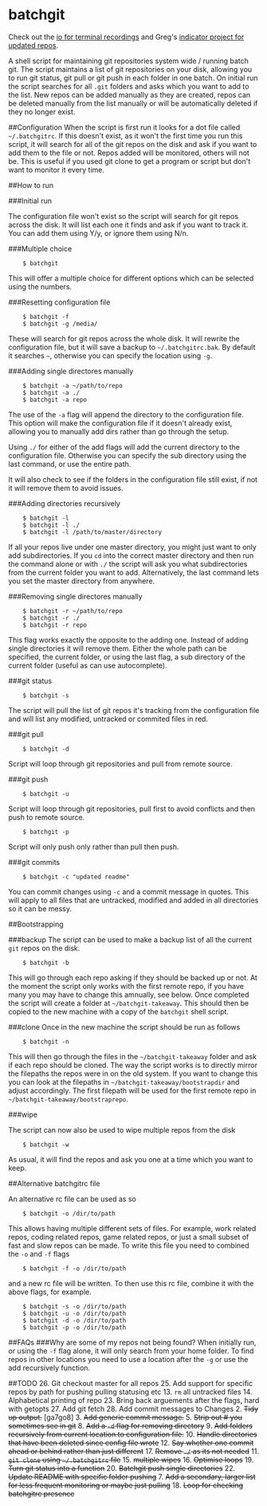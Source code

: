 batchgit
========

Check out the [io for terminal recordings](http://maxhebditch.github.io/batchgit/) and Greg's [indicator project for updated repos](https://github.com/ga7g08/GitCheck).

A shell script for maintaining git repositories system wide / running batch git. The script maintains a list of git repositories on your disk, allowing you to run git status, git pull or git push in each folder in one batch. On initial run the script searches for all `.git` folders and asks which you want to add to the list. New repos can be added manually as they are created, repos can be deleted manually from the list manually or will be automatically deleted if they no longer exist.

##Configuration
When the script is first run it looks for a dot file called `~/.batchgitrc`. If this doesn't exist, as it won't the first time you run this script, it will search for all of the git repos on the disk and ask if you want to add them to the file or not. Repos added will be monitored, others will not be. This is useful if you used git clone to get a program or script but don't want to monitor it every time.

##How to run

###Initial run

The configuration file won't exist so the script will search for git repos across the disk. It will list each one it finds and ask if you want to track it. You can add them using Y/y, or ignore them using N/n.

###Multiple choice

        $ batchgit

This will offer a multiple choice for different options which can be selected using the numbers.

###Resetting configuration file

        $ batchgit -f
        $ batchgit -g /media/

These will search for git repos across the whole disk. It will rewrite the configuration file, but it will save a backup to `~/.batchgitrc.bak`. By default it searches `~`, otherwise you can specify the location using `-g`.

###Adding single directores manually

        $ batchgit -a ~/path/to/repo
        $ batchgit -a ./
        $ batchgit -a repo 

The use of the `-a` flag will append the directory to the configuration file. This option will make the configuration file if it doesn't already exist, allowing you to manually add dirs rather than go through the setup. 

Using `./` for either of the add flags will add the current directory to the configuration file. Otherwise you can specify the sub directory using the last command, or use the entire path.

It will also check to see if the folders in the configuration file still exist, if not it will remove them to avoid issues. 

###Adding directories recursively

        $ batchgit -l
        $ batchgit -l ./
        $ batchgit -l /path/to/master/directory

If all your repos live under one master directory, you might just want to only add subdirectories. If you `cd` into the correct master directory and then run the command alone or with `./` the script will ask you what subdirectories from the current folder you want to add. Alternatively, the last command lets you set the master directory from anywhere.

###Removing single directores manually

        $ batchgit -r ~/path/to/repo
        $ batchgit -r ./
        $ batchgit -r repo

This flag works exactly the opposite to the adding one. Instead of adding single directories it will remove them. Either the whole path can be specified, the current folder, or using the last flag, a sub directory of the current folder (useful as can use autocomplete).

###git status

        $ batchgit -s

The script will pull the list of git repos it's tracking from the configuration file and will list any modified, untracked or commited files in red.

###git pull

        $ batchgit -d

Script will loop through git repositories and pull from remote source.

###git push

        $ batchgit -u

Script will loop through git repositories, pull first to avoid conflicts and then push to remote source.

        $ batchgit -p

Script will only push only rather than pull then push.

###git commits

        $ batchgit -c "updated readme"

You can commit changes using `-c` and a commit message in quotes. This will apply to all files that are untracked, modified and added in all directories so it can be messy.

##Bootstrapping

###backup
The script can be used to make a backup list of all the current `git` repos on the disk. 

        $ batchgit -b

This will go through each repo asking if they should be backed up or not. At the moment the script only works with the first remote repo, if you have many you may have to change this amnually, see below. Once completed the script will create a folder at `~/batchgit-takeaway`. This should then be copied to the new machine with a copy of the `batchgit` shell script. 

###clone
Once in the new machine the script should be run as follows

        $ batchgit -n

This will then go through the files in the `~/batchgit-takeaway` folder and ask if each repo should be cloned. The way the script works is to directly mirror the filepaths the repos were in on the old system. If you want to change this you can look at the filepaths in `~/batchgit-takeaway/bootstrapdir` and adjust accordingly. The first filepath will be used for the first remote repo in `~/batchgit-takeaway/bootstraprepo`.

###wipe

The script can now also be used to wipe multiple repos from the disk

        $ batchgit -w

As usual, it will find the repos and ask you one at a time which you want to keep.

##Alternative batchgitrc file

An alternative rc file can be used as so

        $ batchgit -o /dir/to/path

This allows having multiple different sets of files. For example, work related repos, coding related repos, game related repos, or just a small subset of fast and slow repos can be made.
To write this file you need to combined the `-o` and `-f` flags

        $ batchgit -f -o /dir/to/path

and a new rc file will be written. To then use this rc file, combine it with the above flags, for example.

        $ batchgit -s -o /dir/to/path
        $ batchgit -u -o /dir/to/path
        $ batchgit -d -o /dir/to/path
        $ batchgit -p -o /dir/to/path

##FAQs
###Why are some of my repos not being found?
When initially run, or using the `-f` flag alone, it will only search from your home folder. To find repos in other locations you need to use a location after the `-g` or use the add recursively function. 

##TODO
26. Git checkout master for all repos
25. Add support for specific repos by path for pushing pulling statusing etc
13. `rm` all untracked files
14. Alphabetical printing of repo
23. Bring back arguements after the flags, hard with getopts
27. Add git fetch
28. Add commit messages to Changes
2. ~~Tidy up output.~~ [ga7go8]
3. ~~Add generic commit message.~~
5. ~~Strip out # you sometimes see in git~~
8. ~~Add a `-d` flag for removing directory~~
9. ~~Add folders recursively from current location to configuration file.~~
10. ~~Handle directories that have been deleted since config file wrote~~
12. ~~Say whether one commit ahead or behind rather than just different~~
17. ~~Remove `./` as its not needed~~
11. ~~`git clone` using `~/.batchgitrc` file~~
15. ~~multiple wipes~~
16. ~~Optimise loops~~
19. ~~Turn git status into a function~~
20. ~~Batchgit push single directories~~
22. ~~Update README with specific folder pushing~~
7. ~~Add a secondary, larger list for less frequent monitoring or maybe just pulling~~
18. ~~Loop for checking batchgitrc presence~~
